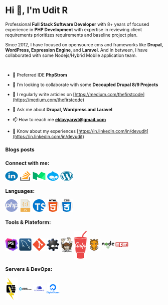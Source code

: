 <h1 align="left">Hi 👋, I'm Udit R</h1>
<p align="left">Professional <strong>Full Stack Software Developer</strong> with 8+ years of focused experience in <strong>PHP Development</strong> with expertise in reviewing client requirements prioritizes requirements and baseline project plan.</p>
<p align="left">Since 2012, I have focused on opensource cms and frameworks like <strong>Drupal, WordPress, Expression Engine</strong>, and <strong>Laravel</strong>. And in between, I have collaborated with some Nodejs/Hybrid Mobile application team.</p>
<br/>

- 🔭 Preferred IDE **PhpStrom**

- 👯 I’m looking to collaborate with some **Decoupled Drupal 8/9 Projects**

- 📝 I regularly write articles on [https://medium.com/thefirstcode](https://medium.com/thefirstcode)

- 💬 Ask me about **Drupal, Wordpress and Laravel**

- 📫 How to reach me **eklavyarwt@gmail.com**

- 📄 Know about my experiences [https://in.linkedin.com/in/devudit](https://in.linkedin.com/in/devudit)

### Blogs posts
<!-- BLOG-POST-LIST:START -->
<!-- BLOG-POST-LIST:END -->           

<h3 align="left">Connect with me:</h3>
<p align="left">
<a href="https://linkedin.com/in/devudit" target="blank"><img align="center" src="https://raw.githubusercontent.com/devudit/devudit/main/assets/social/linkedin.png" alt="devudit" height="30" width="40" /></a>
<a href="https://stackoverflow.com/users/3090761" target="blank"><img align="center" src="https://raw.githubusercontent.com/devudit/devudit/main/assets/social/stack-overflow.png" alt="3090761" height="30" width="40" /></a>
<a href="https://medium.com/@uditrawat" target="blank"><img align="center" src="https://raw.githubusercontent.com/devudit/devudit/main/assets/social/medium.png" alt="@uditrawat" height="30" width="40" /></a>
<a href="https://www.drupal.org/u/uditrawat" target="blank"><img align="center" src="https://raw.githubusercontent.com/devudit/devudit/main/assets/social/drupal.png" alt="uditrawat" height="30" width="40" /></a>
<a href="https://profiles.wordpress.org/udit-rawat/" target="blank"><img align="center" src="https://raw.githubusercontent.com/devudit/devudit/main/assets/social/wordpress.png" alt="udit-rawat" height="30" width="40" /></a>
</p>

<h3 align="left">Languages:</h3>
<p align="left"><img align="center" src="https://raw.githubusercontent.com/devudit/devudit/main/assets/langs/php.png" alt="php" width="40" />
<img align="center" src="https://raw.githubusercontent.com/devudit/devudit/main/assets/langs/javascript.png" alt="javascript" width="40" />
<img align="center" src="https://raw.githubusercontent.com/devudit/devudit/main/assets/langs/typescript.png" alt="typescript" width="40" />
<img align="center" src="https://raw.githubusercontent.com/devudit/devudit/main/assets/langs/html-5.png" alt="html-5" width="40" />
<img align="center" src="https://raw.githubusercontent.com/devudit/devudit/main/assets/langs/css.png" alt="css" width="40" /></p>


<h3 align="left">Tools & Plateform:</h3>
<p align="left"><img align="center" src="https://raw.githubusercontent.com/devudit/devudit/main/assets/tools/phpstrom.jpeg" alt="phpstrom" width="40" />
<img align="center" src="https://raw.githubusercontent.com/devudit/devudit/main/assets/tools/workbench.jpeg" alt="workbench" width="40" />
<img align="center" src="https://raw.githubusercontent.com/devudit/devudit/main/assets/tools/git.png" alt="git" width="40" />
<img align="center" src="https://raw.githubusercontent.com/devudit/devudit/main/assets/tools/drush.png" alt="drush" width="40" />
<img align="center" src="https://raw.githubusercontent.com/devudit/devudit/main/assets/tools/composer.png" alt="composer" width="40" />
<img align="center" src="https://raw.githubusercontent.com/devudit/devudit/main/assets/tools/gulp.png" alt="gulp" width="40" />
<img align="center" src="https://raw.githubusercontent.com/devudit/devudit/main/assets/tools/grunt.svg" alt="grunt" width="40" />
<img align="center" src="https://raw.githubusercontent.com/devudit/devudit/main/assets/tools/nodejs.png" alt="nodejs" width="40" />
<img align="center" src="https://raw.githubusercontent.com/devudit/devudit/main/assets/tools/npm.png" alt="npm" width="40" /></p>

<h3 align="left">Servers & DevOps:</h3>
<p align="left">
<img align="center" src="https://raw.githubusercontent.com/devudit/devudit/main/assets/servers/pantheon.svg" alt="pantheon" width="40" />
<img align="center" src="https://raw.githubusercontent.com/devudit/devudit/main/assets/servers/cloud-platform.svg" alt="Acquia" width="40" />
<img align="center" src="https://raw.githubusercontent.com/devudit/devudit/main/assets/servers/cloudways.png" alt="cloudways" width="40" />
<img align="center" src="https://raw.githubusercontent.com/devudit/devudit/main/assets/servers/digital-ocean.png" alt="Digital Ocean" width="40" />
</p>